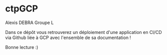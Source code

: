 # ctpGCP

Alexis DEBRA Groupe L

Dans ce dépôt vous retrouverez un déploiement d'une application en CI/CD via Github liée à GCP avec l'ensemble de sa documentation !

Bonne lecture :)
